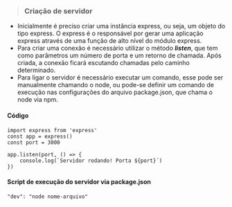 > ### Criação de servidor
* Inicialmente é preciso criar uma instância express, ou seja, um objeto do tipo express. O express é o responsável por gerar uma aplicação express através de uma função de alto nível do módulo express.
* Para criar uma conexão é necessário utilizar o método ***listen***, que tem como parâmetros um número de porta e um retorno de chamada. Após criada, a conexão ficará escutando chamadas pelo caminho determinado.
* Para ligar o servidor é necessário executar um comando, esse pode ser manualmente chamando o node, ou pode-se definir um comando de execução nas configurações do arquivo package.json, que chama o node via npm.

#### Código
~~~ 
import express from 'express'
const app = express()
const port = 3000

app.listen(port, () => {
    console.log(`Servidor rodando! Porta ${port}`)
})
~~~  

#### Script de execução do servidor via package.json
~~~
"dev": "node nome-arquivo"
~~~